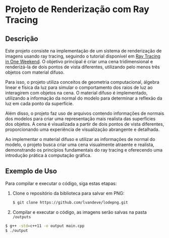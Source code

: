 # Projeto de Renderização com Ray Tracing

## Descrição

Este projeto consiste na implementação de um sistema de renderização de imagens usando ray tracing, seguindo o tutorial disponível em [Ray Tracing in One Weekend](https://raytracing.github.io/books/RayTracingInOneWeekend.html). O objetivo principal é criar uma cena tridimensional e renderizá-la de dois pontos de vista diferentes, utilizando pelo menos três objetos com material difuso.

Para isso, o projeto utiliza conceitos de geometria computacional, álgebra linear e física da luz para simular o comportamento dos raios de luz ao interagirem com objetos na cena. O material difuso é implementado, utilizando a informação da normal do modelo para determinar a reflexão da luz em cada ponto da superfície.

Além disso, o projeto faz uso de arquivos contendo informações de normais dos modelos para criar uma representação mais realista das superfícies dos objetos. A cena é visualizada a partir de dois pontos de vista diferentes, proporcionando uma experiência de visualização abrangente e detalhada.

Ao implementar o material difuso e utilizar as informações de normal do modelo, o projeto busca criar uma cena visualmente atraente e realista, demonstrando os princípios fundamentais do ray tracing e oferecendo uma introdução prática à computação gráfica.

## Exemplo de Uso

Para compilar e executar o código, siga estas etapas:

1. Clone o repositório da biblioteca para salvar em PNG:

   ```bash
   $ git clone https://github.com/lvandeve/lodepng.git
    ```

2. Compilar e executar o código, as imagens serão salvas na pasta `/outputs`

```bash
$ g++ -std=c++11 -o output main.cpp
$ ./output
```
